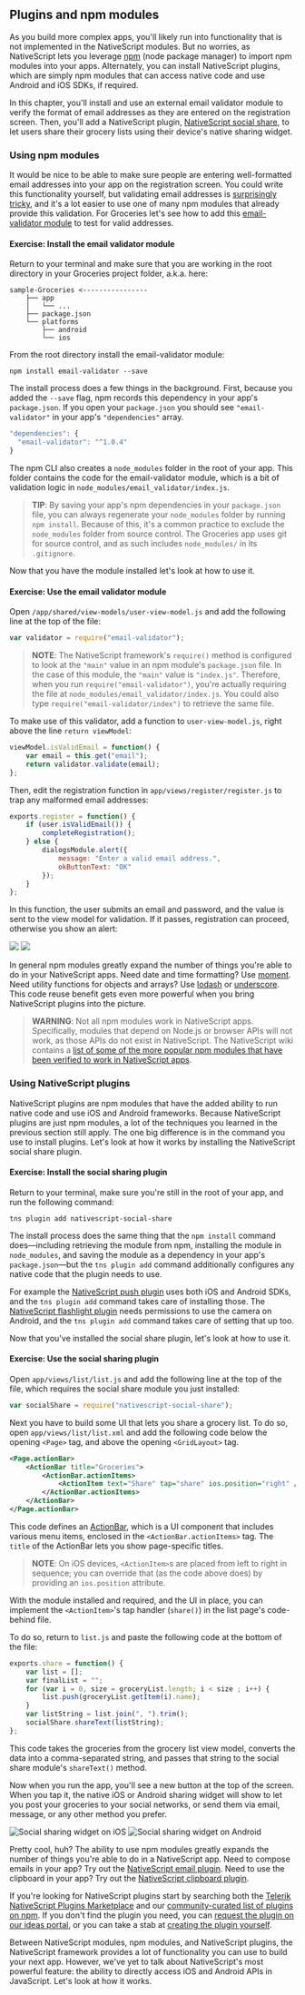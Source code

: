 ## Plugins and npm modules

As you build more complex apps, you'll likely run into functionality that is not implemented in the NativeScript modules. But no worries, as NativeScript lets you leverage [npm](https://www.npmjs.com/) (node package manager) to import npm modules into your apps. Alternately, you can install NativeScript plugins, which are simply npm modules that can access native code and use Android and iOS SDKs, if required. 

In this chapter, you'll install and use an external email validator module to verify the format of email addresses as they are entered on the registration screen. Then, you'll add a NativeScript plugin, [NativeScript social share](https://www.npmjs.com/package/nativescript-social-share), to let users share their grocery lists using their device's native sharing widget.

### Using npm modules

It would be nice to be able to make sure people are entering well-formatted email addresses into your app on the registration screen. You could write this functionality yourself, but validating email addresses is [surprisingly tricky](http://stackoverflow.com/questions/46155/validate-email-address-in-javascript), and it's a lot easier to use one of many npm modules that already provide this validation. For Groceries let's see how to add this [email-validator module](https://www.npmjs.com/package/email-validator) to test for valid addresses.

<h4 class="exercise-start">
    <b>Exercise</b>: Install the email validator module
</h4>

Return to your terminal and make sure that you are working in the root directory in your Groceries project folder, a.k.a. here:

<div class="no-copy-button"></div>

```
sample-Groceries <----------------
    ├── app
    │   └── ...
    ├── package.json
    └── platforms
        ├── android
        └── ios
```

From the root directory install the email-validator module:

```
npm install email-validator --save
```

<div class="exercise-end"></div>

The install process does a few things in the background. First, because you added the `--save` flag, npm records this dependency in your app's `package.json`. If you open your `package.json` you should see `"email-validator"` in your app's `"dependencies"` array.

``` JavaScript
"dependencies": {
  "email-validator": "^1.0.4"
}
```

The npm CLI also creates a `node_modules` folder in the root of your app. This folder contains the code for the email-validator module, which is a bit of validation logic in `node_modules/email_validator/index.js`. 

> **TIP**: By saving your app's npm dependencies in your `package.json` file, you can always regenerate your `node_modules` folder by running `npm install`. Because of this, it's a common practice to exclude the `node_modules` folder from source control. The Groceries app uses git for source control, and as such includes `node_modules/` in its `.gitignore`.

Now that you have the module installed let's look at how to use it.

<h4 class="exercise-start">
    <b>Exercise</b>: Use the email validator module
</h4>

Open `/app/shared/view-models/user-view-model.js` and add the following line at the top of the file:

``` JavaScript
var validator = require("email-validator");
```

> **NOTE**: The NativeScript framework's `require()` method is configured to look at the `"main"` value in an npm module's `package.json` file. In the case of this module, the `"main"` value is `"index.js"`. Therefore, when you run `require("email-validator")`, you're actually requiring the file at `node_modules/email_validator/index.js`. You could also type `require("email-validator/index")` to retrieve the same file.

To make use of this validator, add a function to `user-view-model.js`, right above the line `return viewModel`:

``` JavaScript
viewModel.isValidEmail = function() {
    var email = this.get("email");
    return validator.validate(email);
};
```

Then, edit the registration function in `app/views/register/register.js` to trap any malformed email addresses:

``` JavaScript
exports.register = function() {
    if (user.isValidEmail()) {
        completeRegistration();
    } else {
        dialogsModule.alert({
            message: "Enter a valid email address.",
            okButtonText: "OK"
        });
    }
};
```

<div class="exercise-end"></div>

In this function, the user submits an email and password, and the value is sent to the view model for validation. If it passes, registration can proceed, otherwise you show an alert:

![](../../img/cli-getting-started/chapter5/ios/1.png)
![](../../img/cli-getting-started/chapter5/android/1.png)

In general npm modules greatly expand the number of things you're able to do in your NativeScript apps. Need date and time formatting? Use [moment](https://www.npmjs.com/package/moment). Need utility functions for objects and arrays? Use [lodash](https://www.npmjs.com/package/lodash) or [underscore](https://www.npmjs.com/package/underscore). This code reuse benefit gets even more powerful when you bring NativeScript plugins into the picture.

> **WARNING**: Not all npm modules work in NativeScript apps. Specifically, modules that depend on Node.js or browser APIs will not work, as those APIs do not exist in NativeScript. The NativeScript wiki contains a [list of some of the more popular npm modules that have been verified to work in NativeScript apps](https://github.com/NativeScript/NativeScript/wiki/supported-npm-modules).

### Using NativeScript plugins

NativeScript plugins are npm modules that have the added ability to run native code and use iOS and Android frameworks. Because NativeScript plugins are just npm modules, a lot of the techniques you learned in the previous section still apply. The one big difference is in the command you use to install plugins. Let's look at how it works by installing the NativeScript social share plugin.

<h4 class="exercise-start">
    <b>Exercise</b>: Install the social sharing plugin
</h4>

Return to your terminal, make sure you're still in the root of your app, and run the following command:

```
tns plugin add nativescript-social-share
```

<div class="exercise-end"></div>

The install process does the same thing that the `npm install` command does—including retrieving the module from npm, installing the module in `node_modules`, and saving the module as a dependency in your app's `package.json`—but the `tns plugin add` command additionally configures any native code that the plugin needs to use.

For example the [NativeScript push plugin](https://github.com/NativeScript/push-plugin) uses both iOS and Android SDKs, and the `tns plugin add` command takes care of installing those. The [NativeScript flashlight plugin](https://github.com/tjvantoll/nativescript-flashlight) needs permissions to use the camera on Android, and the `tns plugin add` command takes care of setting that up too.

Now that you've installed the social share plugin, let's look at how to use it.

<h4 class="exercise-start">
    <b>Exercise</b>: Use the social sharing plugin
</h4>

Open `app/views/list/list.js` and add the following line at the top of the file, which requires the social share module you just installed:

``` JavaScript
var socialShare = require("nativescript-social-share");
```

Next you have to build some UI that lets you share a grocery list. To do so, open `app/views/list/list.xml` and add the following code below the opening `<Page>` tag, and above the opening `<GridLayout>` tag.

``` XML
<Page.actionBar>
    <ActionBar title="Groceries">
        <ActionBar.actionItems>
            <ActionItem text="Share" tap="share" ios.position="right" />
        </ActionBar.actionItems>
    </ActionBar>
</Page.actionBar>
```

This code defines an [ActionBar]({{site.baseurl}}/ApiReference/ui/action-bar/ActionBar), which is a UI component that includes various menu items, enclosed in the `<ActionBar.actionItems>` tag. The `title` of the ActionBar lets you show page-specific titles.

> **NOTE**: On iOS devices, `<ActionItem>`s are placed from left to right in sequence; you can override that (as the code above does) by providing an `ios.position` attribute.

With the module installed and required, and the UI in place, you can implement the `<ActionItem>`'s tap handler (`share()`) in the list page's code-behind file.

To do so, return to `list.js` and paste the following code at the bottom of the file:

``` JavaScript
exports.share = function() {
    var list = [];
    var finalList = "";
    for (var i = 0, size = groceryList.length; i < size ; i++) {
        list.push(groceryList.getItem(i).name);
    }
    var listString = list.join(", ").trim();
    socialShare.shareText(listString);
};
```

<div class="exercise-end"></div>

This code takes the groceries from the grocery list view model, converts the data into a comma-separated string, and passes that string to the social share module's `shareText()` method.

Now when you run the app, you'll see a new button at the top of the screen. When you tap it, the native iOS or Android sharing widget will show to let you post your groceries to your social networks, or send them via email, message, or any other method you prefer.

![Social sharing widget on iOS](../../img/cli-getting-started/chapter5/ios/2.gif)
![Social sharing widget on Android](../../img/cli-getting-started/chapter5/android/2.gif)

Pretty cool, huh? The ability to use npm modules greatly expands the number of things you're able to do in a NativeScript app. Need to compose emails in your app? Try out the [NativeScript email plugin](https://www.npmjs.com/package/nativescript-email). Need to use the clipboard in your app? Try out the [NativeScript clipboard plugin](https://www.npmjs.com/package/nativescript-clipboard).

If you're looking for NativeScript plugins start by searching both the [Telerik NativeScript Plugins Marketplace](http://plugins.telerik.com/nativescript) and our [community-curated list of plugins on npm](http://plugins.nativescript.rocks). If you don't find the plugin you need, you can [request the plugin on our ideas portal](https://nativescript.ideas.aha.io/), or you can take a stab at [creating the plugin yourself](https://docs.nativescript.org/plugins).

Between NativeScript modules, npm modules, and NativeScript plugins, the NativeScript framework provides a lot of functionality you can use to build your next app. However, we've yet to talk about NativeScript's most powerful feature: the ability to directly access iOS and Android APIs in JavaScript. Let's look at how it works.
